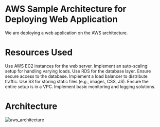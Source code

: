 # AWS Sample Architecture for Deploying Web Application
We are deploying a web application on the AWS architecture.

# Resources Used
Use AWS EC2 instances for the web server.
Implement an auto-scaling setup for handling varying loads.
Use RDS for the database layer.
Ensure secure access to the database.
Implement a load balancer to distribute traffic.
Use S3 for storing static files (e.g., images, CSS, JS).
Ensure the entire setup is in a VPC.
Implement basic monitoring and logging solutions.

# Architecture

![aws_architecture](https://github.com/faiq-ahmed-332/aws-deployment-terraform/assets/157381383/f8c1e685-136f-4844-9db0-81910893c901)
